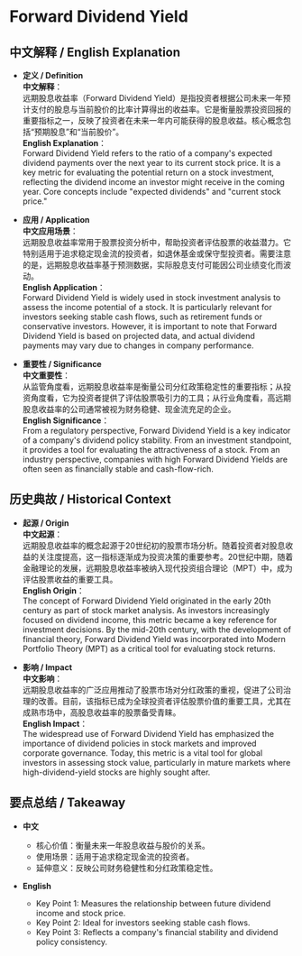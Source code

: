 # Forward Dividend Yield

## 中文解释 / English Explanation

* **定义 / Definition**  
  **中文解释**：  
  远期股息收益率（Forward Dividend Yield）是指投资者根据公司未来一年预计支付的股息与当前股价的比率计算得出的收益率。它是衡量股票投资回报的重要指标之一，反映了投资者在未来一年内可能获得的股息收益。核心概念包括“预期股息”和“当前股价”。  
  **English Explanation**：  
  Forward Dividend Yield refers to the ratio of a company's expected dividend payments over the next year to its current stock price. It is a key metric for evaluating the potential return on a stock investment, reflecting the dividend income an investor might receive in the coming year. Core concepts include "expected dividends" and "current stock price."

* **应用 / Application**  
  **中文应用场景**：  
  远期股息收益率常用于股票投资分析中，帮助投资者评估股票的收益潜力。它特别适用于追求稳定现金流的投资者，如退休基金或保守型投资者。需要注意的是，远期股息收益率基于预测数据，实际股息支付可能因公司业绩变化而波动。  
  **English Application**：  
  Forward Dividend Yield is widely used in stock investment analysis to assess the income potential of a stock. It is particularly relevant for investors seeking stable cash flows, such as retirement funds or conservative investors. However, it is important to note that Forward Dividend Yield is based on projected data, and actual dividend payments may vary due to changes in company performance.

* **重要性 / Significance**  
  **中文重要性**：  
  从监管角度看，远期股息收益率是衡量公司分红政策稳定性的重要指标；从投资角度看，它为投资者提供了评估股票吸引力的工具；从行业角度看，高远期股息收益率的公司通常被视为财务稳健、现金流充足的企业。  
  **English Significance**：  
  From a regulatory perspective, Forward Dividend Yield is a key indicator of a company's dividend policy stability. From an investment standpoint, it provides a tool for evaluating the attractiveness of a stock. From an industry perspective, companies with high Forward Dividend Yields are often seen as financially stable and cash-flow-rich.

## 历史典故 / Historical Context

* **起源 / Origin**  
  **中文起源**：  
  远期股息收益率的概念起源于20世纪初的股票市场分析。随着投资者对股息收益的关注度提高，这一指标逐渐成为投资决策的重要参考。20世纪中期，随着金融理论的发展，远期股息收益率被纳入现代投资组合理论（MPT）中，成为评估股票收益的重要工具。  
  **English Origin**：  
  The concept of Forward Dividend Yield originated in the early 20th century as part of stock market analysis. As investors increasingly focused on dividend income, this metric became a key reference for investment decisions. By the mid-20th century, with the development of financial theory, Forward Dividend Yield was incorporated into Modern Portfolio Theory (MPT) as a critical tool for evaluating stock returns.

* **影响 / Impact**  
  **中文影响**：  
  远期股息收益率的广泛应用推动了股票市场对分红政策的重视，促进了公司治理的改善。目前，该指标已成为全球投资者评估股票价值的重要工具，尤其在成熟市场中，高股息收益率的股票备受青睐。  
  **English Impact**：  
  The widespread use of Forward Dividend Yield has emphasized the importance of dividend policies in stock markets and improved corporate governance. Today, this metric is a vital tool for global investors in assessing stock value, particularly in mature markets where high-dividend-yield stocks are highly sought after.

## 要点总结 / Takeaway

* **中文**  
  - 核心价值：衡量未来一年股息收益与股价的关系。  
  - 使用场景：适用于追求稳定现金流的投资者。  
  - 延伸意义：反映公司财务稳健性和分红政策稳定性。  

* **English**  
  - Key Point 1: Measures the relationship between future dividend income and stock price.  
  - Key Point 2: Ideal for investors seeking stable cash flows.  
  - Key Point 3: Reflects a company's financial stability and dividend policy consistency.